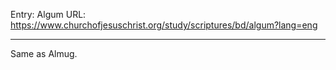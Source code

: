 Entry: Algum
URL: https://www.churchofjesuschrist.org/study/scriptures/bd/algum?lang=eng

---

Same as Almug.
